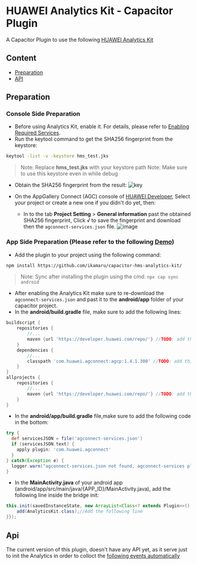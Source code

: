 # HUAWEI Analytics Kit - Capacitor Plugin

A Capacitor Plugin to use the following [HUAWEI Analytics Kit](https://developer.huawei.com/consumer/en/hms/huawei-analyticskit)


## Content
* [Preparation](#preparation)
* [API](#api)


## Preparation
### Console Side Preparation
- Before using Analytics Kit, enable it. For details, please refer to [Enabling Required Services](https://developer.huawei.com/consumer/en/doc/development/HMSCore-Guides/android-config-agc-0000001050163815).
- Run the keytool command to get the SHA256 fingerprint from the keystore: 
```bash
keytool -list -v -keystore hms_test.jks
```
>Note: Replace **hms_test.jks** with your keystore path
>Note: Make sure to use this keystore even in while debug
- Obtain the SHA256 fingerprint from the result:
![key](https://user-images.githubusercontent.com/61454003/101916607-7a38b700-3bc7-11eb-8ddb-c7746432dea8.png)

- On the AppGallery Connect (AGC) console of [HUAWEI Developer](https://developer.huawei.com/consumer/en/), Select your project or create a new one if you didn't do yet, then:
    -    In to the tab **Project Setting** > **General information** past the obtained SHA256 fingerprint, Click √ to save the fingerprint and download then the `agconnect-services.json` file.
![image](https://user-images.githubusercontent.com/61454003/101918101-3f378300-3bc9-11eb-9633-73beedb855b3.png)

### App Side Preparation (Please refer to the following [Demo](https://github.com/ikamaru/ionic-capacitorHmsAnalyticskit-demo))
- Add the plugin to your project using the following command:
```bash
npm install https://github.com/ikamaru/capacitor-hms-analytics-kit/
``` 
>Note: Sync after installing the plugin using the cmd: `npx cap sync android` 
- After enabling the Analytics Kit make sure to re-download the `agconnect-services.json` and past it to the **android/app** folder of your capacitor project.
- In the **android/build.gradle** file, make sure to  add the following lines: 
```Groovy
buildscript {
    repositories {
        //...
        maven {url 'https://developer.huawei.com/repo/'} //TODO: add this line
    }
    dependencies {
        //...
        classpath 'com.huawei.agconnect:agcp:1.4.1.300' //TODO: add this line
    }
}
allprojects {
    repositories {
        //...
        maven {url 'https://developer.huawei.com/repo/'} //TODO: add this line
    }
}
```
- In the **android/app/build.gradle** file,make sure to add the following code in the bottom:
```Groovy
try {
  def servicesJSON = file('agconnect-services.json')
  if (servicesJSON.text) {
    apply plugin: 'com.huawei.agconnect'
  }
} catch(Exception e) {
  logger.warn("agconnect-services.json not found, agconnect-services plugin not applied.")
}
```

- In the **MainActivity.java** of your android app (android/app/src/main/java/{APP_ID}/MainActivity.java), add the following line inside the bridge init:
```java
this.init(savedInstanceState, new ArrayList<Class<? extends Plugin>>() {{
    add(AnalyticsKit.class);//Add the following line
}});
```

## Api
The current version of this plugin, doesn't have any API yet, as it serve just to init the Analytics in order to colloct the [following events automatically](https://developer.huawei.com/consumer/en/doc/development/HMSCore-Guides/android-automatic-event-collection-0000001051757143)

